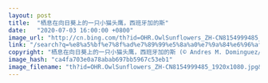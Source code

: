 ```yaml
---
layout: post
title:  "栖息在向日葵上的一只小猫头鹰，西班牙加的斯"
date:   "2020-07-03 16:00:00 +0800"
image_url: "http://cn.bing.com/th?id=OHR.OwlSunflowers_ZH-CN8154999485_1920x1080.jpg&rf=LaDigue_1920x1080.jpg&pid=hp"
link: "/search?q=%e8%a5%bf%e7%8f%ad%e7%89%99%e5%8a%a0%e7%9a%84%e6%96%af&form=hpcapt&mkt=zh-cn"
copyright: "栖息在向日葵上的一只小猫头鹰，西班牙加的斯 (© Andres M. Dominguez/Minden Pictures)"
image_hash: "ca4fa703e0a78abab697bb5967c53eb1"
image_filename: "th?id=OHR.OwlSunflowers_ZH-CN8154999485_1920x1080.jpg&rf=LaDigue_1920x1080.jpg&pid=hp"
---
```

